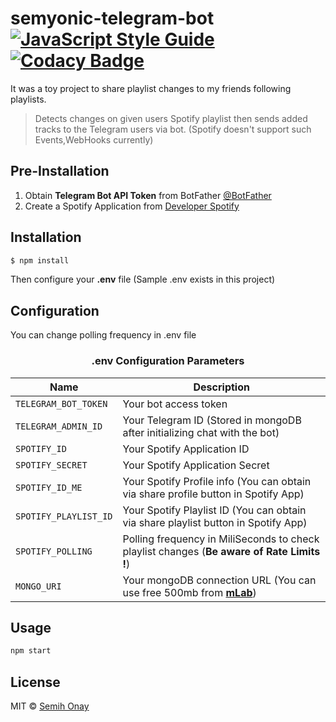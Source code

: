 # semyonic-telegram-bot [![JavaScript Style Guide](https://img.shields.io/badge/code_style-standard-brightgreen.svg)](https://standardjs.com) [![Codacy Badge](https://api.codacy.com/project/badge/Grade/d88e992469eb477bbf6521e8af5ad0d0)](https://www.codacy.com/app/semih.onay/telegram-playlist-bot?utm_source=github.com&amp;utm_medium=referral&amp;utm_content=Semyonic/telegram-playlist-bot&amp;utm_campaign=Badge_Grade)

It was a toy project to share playlist changes to my friends following playlists.

> Detects changes on given users Spotify playlist then sends added tracks to the Telegram users via bot. (Spotify doesn't support such Events,WebHooks currently)

## Pre-Installation

1. Obtain ****Telegram Bot API Token**** from BotFather [@BotFather](https://telegram.me/BotFather)
2. Create a Spotify Application from [Developer Spotify](https://developer.spotify.com/my-applications)

## Installation

```sh
$ npm install
```

Then configure your ****.env**** file (Sample .env exists in this project)

## Configuration

You can change polling frequency in .env file

### ****<center>.env Configuration Parameters</center>****

| Name | Description |
| --- | --- |
| `TELEGRAM_BOT_TOKEN` | Your bot access token |
| `TELEGRAM_ADMIN_ID` | Your Telegram ID (Stored in mongoDB after initializing chat with the bot) |
| `SPOTIFY_ID` | Your Spotify Application ID|
| `SPOTIFY_SECRET` | Your Spotify Application Secret|
| `SPOTIFY_ID_ME` | Your Spotify Profile info (You can obtain via share profile button in Spotify App)|
| `SPOTIFY_PLAYLIST_ID` | Your Spotify Playlist ID (You can obtain via share playlist button in Spotify App)|
| `SPOTIFY_POLLING` | Polling frequency in MiliSeconds to check playlist changes (****Be aware of Rate Limits !****)|
| `MONGO_URI` | Your mongoDB connection URL (You can use free 500mb from ****[mLab](https://mlab.com/)****)|

## Usage

```js
npm start
```

## License

MIT © [Semih Onay](https://semyonic.github.io)
